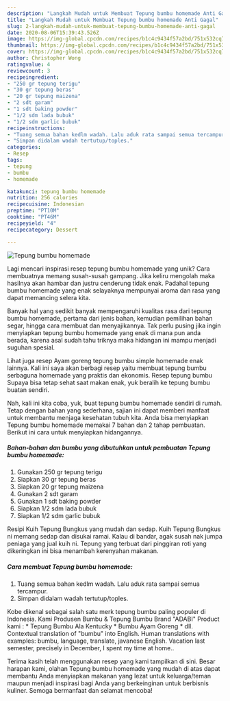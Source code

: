 ```yaml
---
description: "Langkah Mudah untuk Membuat Tepung bumbu homemade Anti Gagal"
title: "Langkah Mudah untuk Membuat Tepung bumbu homemade Anti Gagal"
slug: 2-langkah-mudah-untuk-membuat-tepung-bumbu-homemade-anti-gagal
date: 2020-08-06T15:39:43.526Z
image: https://img-global.cpcdn.com/recipes/b1c4c9434f57a2bd/751x532cq70/tepung-bumbu-homemade-foto-resep-utama.jpg
thumbnail: https://img-global.cpcdn.com/recipes/b1c4c9434f57a2bd/751x532cq70/tepung-bumbu-homemade-foto-resep-utama.jpg
cover: https://img-global.cpcdn.com/recipes/b1c4c9434f57a2bd/751x532cq70/tepung-bumbu-homemade-foto-resep-utama.jpg
author: Christopher Wong
ratingvalue: 4
reviewcount: 3
recipeingredient:
- "250 gr tepung terigu"
- "30 gr tepung beras"
- "20 gr tepung maizena"
- "2 sdt garam"
- "1 sdt baking powder"
- "1/2 sdm lada bubuk"
- "1/2 sdm garlic bubuk"
recipeinstructions:
- "Tuang semua bahan kedlm wadah. Lalu aduk rata sampai semua tercampur."
- "Simpan didalam wadah tertutup/toples."
categories:
- Resep
tags:
- tepung
- bumbu
- homemade

katakunci: tepung bumbu homemade 
nutrition: 256 calories
recipecuisine: Indonesian
preptime: "PT10M"
cooktime: "PT46M"
recipeyield: "4"
recipecategory: Dessert

---
```



![Tepung bumbu homemade](https://img-global.cpcdn.com/recipes/b1c4c9434f57a2bd/751x532cq70/tepung-bumbu-homemade-foto-resep-utama.jpg)

Lagi mencari inspirasi resep tepung bumbu homemade yang unik? Cara membuatnya memang susah-susah gampang. Jika keliru mengolah maka hasilnya akan hambar dan justru cenderung tidak enak. Padahal tepung bumbu homemade yang enak selayaknya mempunyai aroma dan rasa yang dapat memancing selera kita.

Banyak hal yang sedikit banyak mempengaruhi kualitas rasa dari tepung bumbu homemade, pertama dari jenis bahan, kemudian pemilihan bahan segar, hingga cara membuat dan menyajikannya. Tak perlu pusing jika ingin menyiapkan tepung bumbu homemade yang enak di mana pun anda berada, karena asal sudah tahu triknya maka hidangan ini mampu menjadi suguhan spesial.

Lihat juga resep Ayam goreng tepung bumbu simple homemade enak lainnya. Kali ini saya akan berbagi resep yaitu membuat tepung bumbu serbaguna homemade yang praktis dan ekonomis. Resep tepung bumbu Supaya bisa tetap sehat saat makan enak, yuk beralih ke tepung bumbu buatan sendiri.


Nah, kali ini kita coba, yuk, buat tepung bumbu homemade sendiri di rumah. Tetap dengan bahan yang sederhana, sajian ini dapat memberi manfaat untuk membantu menjaga kesehatan tubuh kita. Anda bisa menyiapkan Tepung bumbu homemade memakai 7 bahan dan 2 tahap pembuatan. Berikut ini cara untuk menyiapkan hidangannya.

<!--inarticleads1-->

##### Bahan-bahan dan bumbu yang dibutuhkan untuk pembuatan Tepung bumbu homemade:

1. Gunakan 250 gr tepung terigu
1. Siapkan 30 gr tepung beras
1. Siapkan 20 gr tepung maizena
1. Gunakan 2 sdt garam
1. Gunakan 1 sdt baking powder
1. Siapkan 1/2 sdm lada bubuk
1. Siapkan 1/2 sdm garlic bubuk


Resipi Kuih Tepung Bungkus yang mudah dan sedap. Kuih Tepung Bungkus ni memang sedap dan disukai ramai. Kalau di bandar, agak susah nak jumpa peniaga yang jual kuih ni. Tepung yang terbuat dari pinggiran roti yang dikeringkan ini bisa menambah kerenyahan makanan. 

<!--inarticleads2-->

##### Cara membuat Tepung bumbu homemade:

1. Tuang semua bahan kedlm wadah. Lalu aduk rata sampai semua tercampur.
1. Simpan didalam wadah tertutup/toples.


Kobe dikenal sebagai salah satu merk tepung bumbu paling populer di Indonesia. Kami Produsen Bumbu &amp; Tepung Bumbu Brand &#34;ADABI&#34; Product kami : * Tepung Bumbu Ala Kentucky * Bumbu Ayam Goreng * dll. Contextual translation of &#34;bumbu&#34; into English. Human translations with examples: bumbu, language, translate, javanese English. Vacation last semester, precisely in December, I spent my time at home.. 

Terima kasih telah menggunakan resep yang kami tampilkan di sini. Besar harapan kami, olahan Tepung bumbu homemade yang mudah di atas dapat membantu Anda menyiapkan makanan yang lezat untuk keluarga/teman maupun menjadi inspirasi bagi Anda yang berkeinginan untuk berbisnis kuliner. Semoga bermanfaat dan selamat mencoba!
